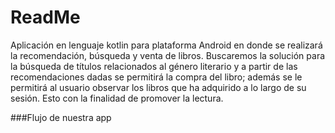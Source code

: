 # ReadMe

Aplicación en lenguaje kotlin para plataforma Android en donde se realizará la recomendación, búsqueda y venta de libros. Buscaremos la solución para la búsqueda de títulos
relacionados al género literario y a partir de las recomendaciones dadas se permitirá la compra del libro; además se le permitirá al usuario observar los libros que ha adquirido 
a lo largo de su sesión.  Esto con la finalidad de promover la lectura.

###Flujo de nuestra app
